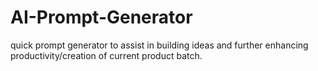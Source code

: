 # AI-Prompt-Generator
quick prompt generator to assist in building ideas and further enhancing productivity/creation of current product batch.

